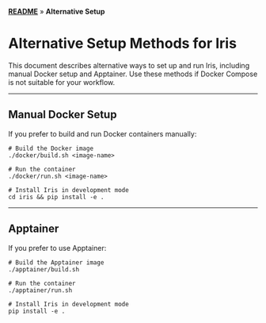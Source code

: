 <!--
SPDX-License-Identifier: MIT
Copyright (c) 2025 Advanced Micro Devices, Inc. All rights reserved.
-->

**[README](../README.md)** » **Alternative Setup**

# Alternative Setup Methods for Iris

This document describes alternative ways to set up and run Iris, including manual Docker setup and Apptainer. Use these methods if Docker Compose is not suitable for your workflow.

---

## Manual Docker Setup

If you prefer to build and run Docker containers manually:

```shell
# Build the Docker image
./docker/build.sh <image-name>

# Run the container
./docker/run.sh <image-name>

# Install Iris in development mode
cd iris && pip install -e .
```

---

## Apptainer

If you prefer to use Apptainer:

```shell
# Build the Apptainer image
./apptainer/build.sh

# Run the container
./apptainer/run.sh

# Install Iris in development mode
pip install -e .
```
